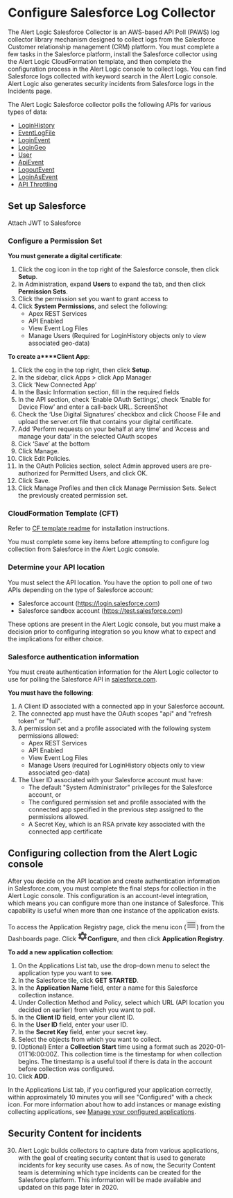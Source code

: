 # Configure Salesforce Log Collector

The Alert Logic Salesforce Collector is an AWS-based API Poll (PAWS) log collector library mechanism designed to collect logs from the Salesforce Customer relationship management (CRM) platform. You must complete a few tasks in the Salesforce platform, install the Salesforce collector using the Alert Logic CloudFormation template, and then complete the configuration process in the Alert Logic console to collect logs. You can find Salesforce logs collected with keyword search in the Alert Logic console. Alert Logic also generates security incidents from Salesforce logs in the Incidents page.

The Alert Logic Salesforce collector polls the following APIs for various types of data:

* [LoginHistory](https://developer.salesforce.com/docs/atlas.en-us.api.meta/api/sforce_api_objects_loginhistory.htm)
* [EventLogFile](https://developer.salesforce.com/docs/atlas.en-us.api.meta/api/sforce_api_objects_eventlogfile.htm)
* [LoginEvent](https://developer.salesforce.com/docs/atlas.en-us.224.0.platform_events.meta/platform_events/sforce_api_objects_loginevent.htm)
* [LoginGeo](https://developer.salesforce.com/docs/atlas.en-us.api.meta/api/sforce_api_objects_logingeo.htm)
* [User](https://developer.salesforce.com/docs/atlas.en-us.object_reference.meta/object_reference/sforce_api_objects_user.htm)
* [ApiEvent](https://developer.salesforce.com/docs/atlas.en-us.platform_events.meta/platform_events/sforce_api_objects_apievent.htm)
* [LogoutEvent](https://developer.salesforce.com/docs/atlas.en-us.platform_events.meta/platform_events/sforce_api_objects_logoutevent.htm)
* [LoginAsEvent](https://developer.salesforce.com/docs/atlas.en-us.platform_events.meta/platform_events/sforce_api_objects_loginasevent.htm)
* [API Throttling](https://help.magentrix.com/articles/knowledge/Error-REQUEST_LIMIT_EXCEEDED-1-5-2017)

## Set up Salesforce 

Attach JWT to Salesforce

### Configure a Permission Set

**You must generate a digital certificate**:

1. Click the cog icon in the top right of the Salesforce console, then click **Setup**.
2. In Administration, expand **Users** to expand the tab, and then click **Permission Sets**.
3. Click the permission set you want to grant access to
4. Click **System Permissions**, and select the following:
   * Apex REST Services
   * API Enabled
   * View Event Log Files
   * Manage Users (Required for LoginHistory objects only to view associated geo-data)

**To create a****Client App**:

1. Click the cog in the top right, then click **Setup**.
2. In the sidebar, click Apps > click App Manager
3. Click ‘New Connected App’
4. In the Basic Information section, fill in the required fields
5. In the API section, check ‘Enable OAuth Settings’, check ‘Enable for Device Flow’ and enter a call-back URL. ScreenShot
6. Check the ‘Use Digital Signatures’ checkbox and click Choose File and upload the server.crt file that contains your digital certificate.
7. Add ‘Perform requests on your behalf at any time’ and ‘Access and manage your data’ in the selected OAuth scopes
8. Cick ‘Save’ at the bottom
9. Click Manage.
10. Click Edit Policies.
11. In the OAuth Policies section, select Admin approved users are pre-authorized for Permitted Users, and click OK.
12. Click Save.
13. Click Manage Profiles and then click Manage Permission Sets. Select the previously created permission set.

###  CloudFormation Template (CFT)

Refer to [CF template readme](https://github.com/alertlogic/paws-collector/blob/master/collectors/salesforce/cfn/README-SALESFORCE.md) for installation instructions.

You must complete some key items before attempting to configure log collection from Salesforce in the Alert Logic console.

### Determine your API location

You must select the API location. You have the option to poll one of two APIs depending on the type of Salesforce account:

* Salesforce account (https://login.salesforce.com)
* Salesforce sandbox account (https://test.salesforce.com)

These options are present in the Alert Logic console, but you must make a decision prior to configuring integration so you know what to expect and the implications for either choice.

### Salesforce authentication information 

You must create authentication information  for the Alert Logic collector to use for polling the Salesforce API in [salesforce.com](http://salesforce.com/).

**You must have the following**:

1. A Client ID associated with a connected app in your Salesforce account.
2. The connected app must have the OAuth scopes "api" and "refresh token" or "full".
3. A permission set and a profile associated with the following system permissions allowed:
   * Apex REST Services
   * API Enabled
   * View Event Log Files
   * Manage Users (required for LoginHistory objects only to view associated geo-data)
5. The User ID associated with your Salesforce account must have:
   * The default "System Administrator" privileges for the Salesforce account, or
   * The configured permission set and profile associated with the connected app specified in the previous step assigned to the permissions allowed.
   * A Secret Key, which is an RSA private key associated with the connected app certificate

## Configuring collection from the Alert Logic console

After you decide on the API location and create authentication information in Salesforce.com, you must complete the final steps for collection in the Alert Logic console. This configuration is an account-level integration, which means you can configure more than one instance of Salesforce. This capability is useful when more than one instance of the application exists.

To access the Application Registry page, click the menu icon (![](../Resources/Images/dashboard/menu-icon.png)) from the Dashboards page. Click ![](../Resources/Images/dashboard/configure-icon.png)**Configure**, and then click **Application Registry**.

**To add a new application collection**:

1. On the Applications List tab, use the drop-down menu to select the application type you want to see.
2. In the Salesforce tile, click **GET STARTED**.
3. In the **Application Name** field, enter a name for this Salesforce collection instance.
4. Under Collection Method and Policy, select which URL (API location you decided on earlier) from which you want to poll.
5. In the **Client ID** field, enter your client ID.
6. In the **User ID** field, enter your user ID.
7. In the **Secret Key** field, enter your secret key.
8. Select the objects from which you want to collect.
9. (Optional) Enter a **Collection Start** time using a format such as 2020-01-01T16:00:00Z. This collection time is the timestamp for when collection begins. The timestamp is a useful tool if there is data in the account before collection was configured.
10. Click **ADD**.

In the Applications List tab, if you configured your application correctly, within approximately 10 minutes you will see "Configured" with a check icon. For more information about how to add instances or manage existing collecting applications, see [Manage your configured applications](application-registry.md#Configur).

## Security Content for incidents

30. Alert Logic builds collectors to capture data from various applications, with the goal of creating security content that is used to generate incidents for key security use cases. As of now, the Security Content team is determining which type incidents can be created for the Salesforce  platform. This information will be made available and updated on this page later in 2020.
